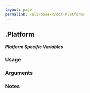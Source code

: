 ```yaml
---
layout: page
permalink: /all-base-R/dot-Platform/
---
```


## __.Platform__

#### _Platform Specific Variables_

### Usage

### Arguments

### Notes
